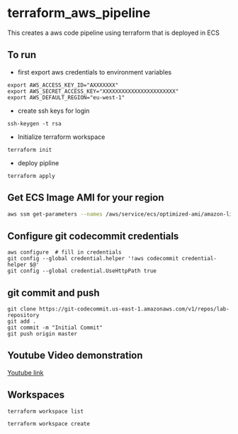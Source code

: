# terraform_aws_pipeline
This creates a aws code pipeline using terraform that is deployed in ECS

## To run
* first export aws credentials to environment variables
```
export AWS_ACCESS_KEY_ID="AXXXXXXX"
export AWS_SECRET_ACCESS_KEY="XXXXXXXXXXXXXXXXXXXXXXX"
export AWS_DEFAULT_REGION="eu-west-1"
```
* create ssh keys for login
```
ssh-keygen -t rsa
```
* Initialize terraform workspace
```
terraform init
```
* deploy pipline
```
terraform apply
```

## Get ECS Image AMI for your region
```bash
aws ssm get-parameters --names /aws/service/ecs/optimized-ami/amazon-linux-2/recommended
```

## Configure git codecommit credentials
```
aws configure  # fill in credentials
git config --global credential.helper '!aws codecommit credential-helper $@'
git config --global credential.UseHttpPath true
```

## git commit and push
```
git clone https://git-codecommit.us-east-1.amazonaws.com/v1/repos/lab-repository
git add .
git commit -m "Initial Commit"
git push origin master
```
## Youtube Video demonstration
[Youtube link](https://youtu.be/nm16l3YN6ps)

## Workspaces
```
terraform workspace list
```
```
terraform workspace create
```
